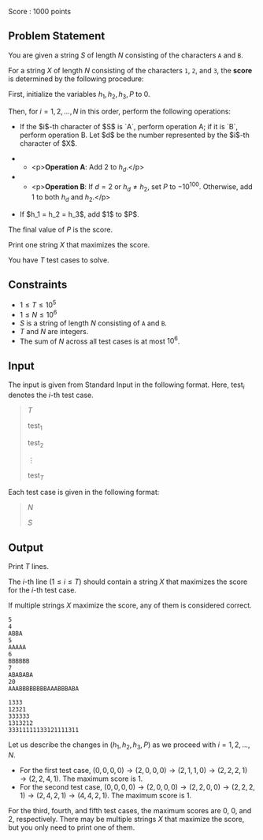 Score : $1000$ points

## Problem Statement

You are given a string $S$ of length $N$ consisting of the characters `A` and `B`.

For a string $X$ of length $N$ consisting of the characters `1`, `2`, and `3`, the **score** is determined by the following procedure:

First, initialize the variables $h_1, h_2, h_3, P$ to $0$.

Then, for $i = 1, 2, \dots, N$ in this order, perform the following operations:

- <p>If the $i$-th character of $S$ is `A`, perform operation A; if it is `B`, perform operation B. Let $d$ be the number represented by the $i$-th character of $X$.</p>
-   - &lt;p&gt;**Operation A**: Add $2$ to $h_d$.&lt;/p&gt;
-   - &lt;p&gt;**Operation B**: If $d = 2$ or $h_d \neq h_2$, set $P$ to $-10^{100}$. Otherwise, add $1$ to both $h_d$ and $h_2$.&lt;/p&gt;
- <p>If $h_1 = h_2 = h_3$, add $1$ to $P$.</p>

The final value of $P$ is the score.

Print one string $X$ that maximizes the score.

You have $T$ test cases to solve.

## Constraints

- $1 \leq T \leq 10^5$
- $1 \leq N \leq 10^6$
- $S$ is a string of length $N$ consisting of `A` and `B`.
- $T$ and $N$ are integers.
- The sum of $N$ across all test cases is at most $10^6$.

## Input

The input is given from Standard Input in the following format. Here, $\mathrm{test}_i$ denotes the $i$-th test case.

> $T$
> 
> $\mathrm{test}_1$
> 
> $\mathrm{test}_2$
> 
> $\vdots$
> 
> $\mathrm{test}_T$

Each test case is given in the following format:

> $N$
> 
> $S$

## Output

Print $T$ lines.

The $i$-th line $(1 \leq i \leq T)$ should contain a string $X$ that maximizes the score for the $i$-th test case.

If multiple strings $X$ maximize the score, any of them is considered correct.

```input1
5
4
ABBA
5
AAAAA
6
BBBBBB
7
ABABABA
20
AAABBBBBBBBAAABBBABA
```

```output1
1333
12321
333333
1313212
33311111133121111311
```

Let us describe the changes in $(h_1, h_2, h_3, P)$ as we proceed with $i = 1, 2, \dots, N$.

- For the first test case, $(0,0,0,0) \rightarrow (2,0,0,0) \rightarrow (2,1,1,0) \rightarrow (2,2,2,1) \rightarrow (2,2,4,1)$. The maximum score is $1$.
- For the second test case, $(0,0,0,0) \rightarrow (2,0,0,0) \rightarrow (2,2,0,0) \rightarrow (2,2,2,1) \rightarrow (2,4,2,1) \rightarrow (4,4,2,1)$. The maximum score is $1$.

For the third, fourth, and fifth test cases, the maximum scores are $0$, $0$, and $2$, respectively. There may be multiple strings $X$ that maximize the score, but you only need to print one of them.